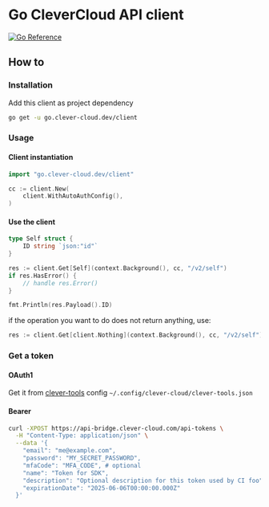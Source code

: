 # Go CleverCloud API client

[![Go Reference](https://pkg.go.dev/badge/go.clever-cloud.dev/client.svg)](https://pkg.go.dev/go.clever-cloud.dev/client)

## How to

### Installation
Add this client as project dependency
```sh
go get -u go.clever-cloud.dev/client
```

### Usage

#### Client instantiation

```go
import "go.clever-cloud.dev/client"

cc := client.New(
    client.WithAutoAuthConfig(),
) 

```

#### Use the client

```go
type Self struct {
    ID string `json:"id"`
}

res := client.Get[Self](context.Background(), cc, "/v2/self")
if res.HasError() {
    // handle res.Error()
}

fmt.Println(res.Payload().ID)

```

if the operation you want to do does not return anything, use:
```go
res := client.Get[client.Nothing](context.Background(), cc, "/v2/self")
```

### Get a token

#### OAuth1

Get it from [clever-tools](https://github.com/CleverCloud/clever-tools) config `~/.config/clever-cloud/clever-tools.json`

#### Bearer

```sh
curl -XPOST https://api-bridge.clever-cloud.com/api-tokens \
  -H "Content-Type: application/json" \
  --data '{
    "email": "me@example.com",
    "password": "MY_SECRET_PASSWORD",
    "mfaCode": "MFA_CODE", # optional
    "name": "Token for SDK",
    "description": "Optional description for this token used by CI foo",
    "expirationDate": "2025-06-06T00:00:00.000Z"
  }'

```